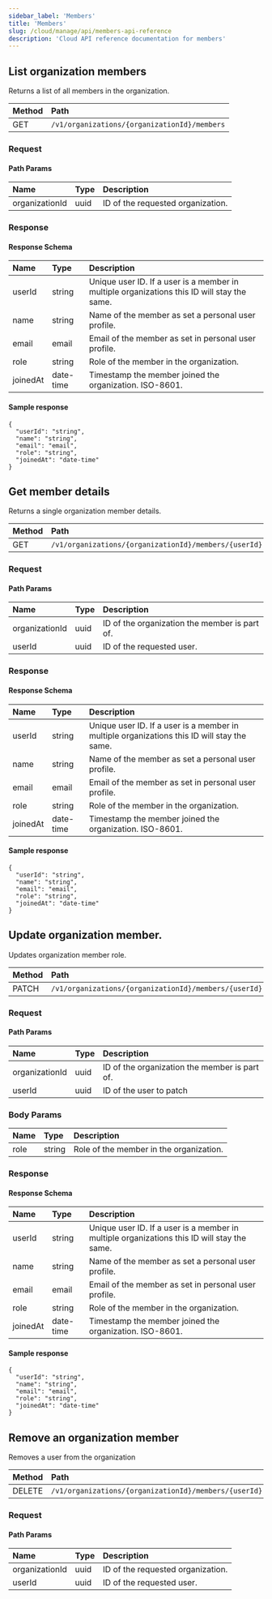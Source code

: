 ```yaml
---
sidebar_label: 'Members'
title: 'Members'
slug: /cloud/manage/api/members-api-reference
description: 'Cloud API reference documentation for members'
---
```


## List organization members

Returns a list of all members in the organization.

| Method | Path |
| :----- | :--- |
| GET | `/v1/organizations/{organizationId}/members` |

### Request

#### Path Params

| Name | Type | Description |
| :--- | :--- | :---------- |
| organizationId | uuid | ID of the requested organization. | 


### Response

#### Response Schema

| Name | Type | Description |
| :--- | :--- | :---------- |
| userId | string | Unique user ID. If a user is a member in multiple organizations this ID will stay the same. | 
| name | string | Name of the member as set a personal user profile. | 
| email | email | Email of the member as set in personal user profile. | 
| role | string | Role of the member in the organization. | 
| joinedAt | date-time | Timestamp the member joined the organization. ISO-8601. | 


#### Sample response

```
{
  "userId": "string",
  "name": "string",
  "email": "email",
  "role": "string",
  "joinedAt": "date-time"
}
```

## Get member details

Returns a single organization member details.

| Method | Path |
| :----- | :--- |
| GET | `/v1/organizations/{organizationId}/members/{userId}` |

### Request

#### Path Params

| Name | Type | Description |
| :--- | :--- | :---------- |
| organizationId | uuid | ID of the organization the member is part of. | 
| userId | uuid | ID of the requested user. | 


### Response

#### Response Schema

| Name | Type | Description |
| :--- | :--- | :---------- |
| userId | string | Unique user ID. If a user is a member in multiple organizations this ID will stay the same. | 
| name | string | Name of the member as set a personal user profile. | 
| email | email | Email of the member as set in personal user profile. | 
| role | string | Role of the member in the organization. | 
| joinedAt | date-time | Timestamp the member joined the organization. ISO-8601. | 


#### Sample response

```
{
  "userId": "string",
  "name": "string",
  "email": "email",
  "role": "string",
  "joinedAt": "date-time"
}
```

## Update organization member.

Updates organization member role.

| Method | Path |
| :----- | :--- |
| PATCH | `/v1/organizations/{organizationId}/members/{userId}` |

### Request

#### Path Params

| Name | Type | Description |
| :--- | :--- | :---------- |
| organizationId | uuid | ID of the organization the member is part of. | 
| userId | uuid | ID of the user to patch | 

### Body Params

| Name | Type | Description |
| :--- | :--- | :---------- |
| role | string | Role of the member in the organization. | 

### Response

#### Response Schema

| Name | Type | Description |
| :--- | :--- | :---------- |
| userId | string | Unique user ID. If a user is a member in multiple organizations this ID will stay the same. | 
| name | string | Name of the member as set a personal user profile. | 
| email | email | Email of the member as set in personal user profile. | 
| role | string | Role of the member in the organization. | 
| joinedAt | date-time | Timestamp the member joined the organization. ISO-8601. | 


#### Sample response

```
{
  "userId": "string",
  "name": "string",
  "email": "email",
  "role": "string",
  "joinedAt": "date-time"
}
```

## Remove an organization member

Removes a user from the organization

| Method | Path |
| :----- | :--- |
| DELETE | `/v1/organizations/{organizationId}/members/{userId}` |

### Request

#### Path Params

| Name | Type | Description |
| :--- | :--- | :---------- |
| organizationId | uuid | ID of the requested organization. | 
| userId | uuid | ID of the requested user. | 

